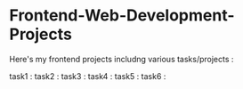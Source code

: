 # Frontend-Web-Development-Projects
Here's my frontend projects includng various tasks/projects :

task1 :
task2 :
task3 :
task4 :
task5 :
task6 :
